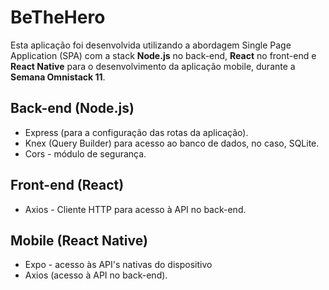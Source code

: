 # BeTheHero

<p>Esta aplicação foi desenvolvida utilizando a abordagem Single Page Application (SPA) com a stack <b>Node.js</b> no back-end, <b>React</b> no front-end e <b>React Native</b> para o desenvolvimento da aplicação mobile, durante a <b>Semana Omnistack 11</b>.</p>

<h2>Back-end (Node.js)</h2>
<ul>
  <li>Express (para a configuração das rotas da aplicação).</li>
  <li>Knex (Query Builder) para acesso ao banco de dados, no caso, SQLite.</li>
  <li>Cors - módulo de segurança.</li>
</ul>


<h2>Front-end (React)</h2>
<ul>
  <li>Axios - Cliente HTTP para acesso à API no back-end.</li>
</ul>


<h2>Mobile (React Native)</h2>
<ul>
  <li>Expo - acesso às API's nativas do dispositivo</li>
  <li>Axios (acesso à API no back-end).</li>
</ul>
